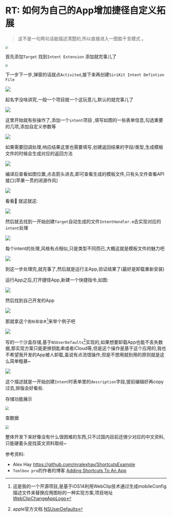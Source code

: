 # RT: 如何为自己的App增加捷径自定义拓展

> 这不是一句两句话能描述清楚的,所以直接进入一图胜千言模式 。

<img src="https://cdn.jsdelivr.net/gh/WangGuibin/MyFilesRepo/images/1.png" style="zoom:50%;" />

 首先添加`Target` 找到`Intent Extension` 添加就完事儿了

<img src="https://cdn.jsdelivr.net/gh/WangGuibin/MyFilesRepo/images/2.png" style="zoom:50%;" />

下一步下一步,弹窗的话就点`Activited`,接下来再创建`SiriKit Intent Defintion File`

![](https://cdn.jsdelivr.net/gh/WangGuibin/MyFilesRepo/images/3.png)

起名字没啥讲究,一般一个项目就一个这玩意儿,默认的就完事儿了 

![](https://cdn.jsdelivr.net/gh/WangGuibin/MyFilesRepo/images/4.png)

这里开始就有些操作了,添加一个`intent`项目 ,填写如图的一些表单信息,勾选重要的几项,添加自定义参数等

![](https://cdn.jsdelivr.net/gh/WangGuibin/MyFilesRepo/images/5.png)

如果需要回调处理,响应结果这里也需要填写,创建返回结果的字段/类型,生成模板文件的时候会生成对应的返回方法

![](https://cdn.jsdelivr.net/gh/WangGuibin/MyFilesRepo/images/6.png)

编译后查看如图位置,点击箭头进去,即可查看生成的模板文件,只有头文件查看API接口(苹果一贯的闭源作风)

![](https://cdn.jsdelivr.net/gh/WangGuibin/MyFilesRepo/images/7.png)

看看👀 就这就这: 

![](https://cdn.jsdelivr.net/gh/WangGuibin/MyFilesRepo/images/8.png)

然后就去找到一开始创建`Target`自动生成的文件`IntentHandler.m`去实现对应的`intent`处理

![](https://cdn.jsdelivr.net/gh/WangGuibin/MyFilesRepo/images/9.png)

每个intent的处理,风格有点相似,只是类型不同而已,大概这就是模板文件的魅力吧

![](https://cdn.jsdelivr.net/gh/WangGuibin/MyFilesRepo/images/10.png)

到这一步处理完,就完事了,然后就是运行主App,验证结果了(最好是卸载重新安装)

运行App之后,打开捷径App,新建一个快捷指令,如图: 

![](https://cdn.jsdelivr.net/gh/WangGuibin/MyFilesRepo/images/Xnip2020-11-28_11-12-49.png)

然后找到自己开发的App

![](https://cdn.jsdelivr.net/gh/WangGuibin/MyFilesRepo/images/Xnip2020-11-28_11-13-24.png)

那就拿这个`图标易容术`[^1]来举个例子吧 

![](https://cdn.jsdelivr.net/gh/WangGuibin/MyFilesRepo/images/Xnip2020-11-28_11-13-41.png)

写的一个沙盒存储,基于`NSUserDefaults`[^2]实现的,如果想要卸载App也能不丢失数据,那实现方案只能更换钥匙串或者iCloud等,但是这个操作是基于这个应用的,我也不希望我开发的App被人卸载,虽说有点流氓操作,但是不想用就别用的原则就是这么简单粗暴~ 

![](https://cdn.jsdelivr.net/gh/WangGuibin/MyFilesRepo/images/Xnip2020-11-28_11-13-50.png)

这个描述就是一开始创建`Intent`时表单里的`description`字段,提前编辑好再copy过去,排版会好看些.



存储功能展示

<img src="https://cdn.jsdelivr.net/gh/WangGuibin/MyFilesRepo/images/Xnip2020-11-28_11-15-00.png" style="zoom:67%;" />

查数据

<img src="https://cdn.jsdelivr.net/gh/WangGuibin/MyFilesRepo/images/Xnip2020-11-28_11-15-33.png" style="zoom:67%;" />



整体开发下来好像没有什么很困难的东西,只不过国内目前还很少对应的中文资料,只能硬着头皮找英文资料取经~ 

参考资料: 

- Alex Hay https://github.com/mralexhay/ShortcutsExample
- `Toolbox pro`的作者的博客 [Adding Shortcuts To An App](https://toolboxpro.app/blog)



[^1]: 这是我的一个开源项目,是基于iOS14利用WebClip技术通过生成mobileConfig描述文件来替换应用图标的一种实现方案,项目地址[WebClipChangeAppLogo](https://github.com/WangGuibin/WebClipChangeAppLogo)
[^2]: apple官方文档 [NSUserDefaults](https://developer.apple.com/documentation/foundation/nsuserdefaults)

